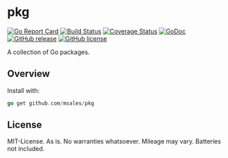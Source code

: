 # pkg

[![Go Report Card](https://goreportcard.com/badge/github.com/msales/pkg)](https://goreportcard.com/report/github.com/msales/pkg)
[![Build Status](https://travis-ci.org/msales/pkg.svg?branch=master)](https://travis-ci.org/msales/pkg)
[![Coverage Status](https://coveralls.io/repos/github/msales/pkg/badge.svg?branch=master)](https://coveralls.io/github/msales/pkg?branch=master)
[![GoDoc](https://godoc.org/github.com/msales/pkg?status.png)](https://godoc.org/github.com/msales/pkg)
[![GitHub release](https://img.shields.io/github/release/msales/pkg.svg)](https://github.com/msales/pkg/releases)
[![GitHub license](https://img.shields.io/badge/license-MIT-blue.svg)](https://raw.githubusercontent.com/msales/pkg/master/LICENSE)

A collection of Go packages.

## Overview

Install with:

```go
go get github.com/msales/pkg
```

## License

MIT-License. As is. No warranties whatsoever. Mileage may vary. Batteries not included.